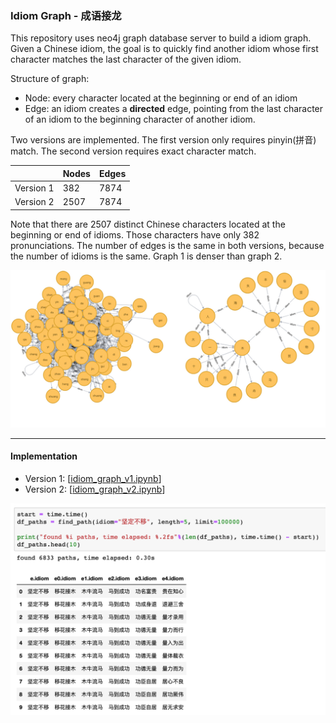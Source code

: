 ### Idiom Graph - 成语接龙

This repository uses neo4j graph database server to build a idiom graph. Given a Chinese idiom, the goal is to quickly find another idiom whose first character matches the last character of the given idiom.

Structure of graph:
* Node: every character located at the beginning or end of an idiom
* Edge: an idiom creates a **directed** edge, pointing from the last character of an idiom to the beginning character of another idiom.

Two versions are implemented. The first version only requires pinyin(拼音) match. The second version requires exact character match.

|                | Nodes     | Edges
| :------------- | :-------- | :---
| Version 1      | 382       | 7874
| Version 2      | 2507      | 7874

Note that there are 2507 distinct Chinese characters located at the beginning or end of idioms. Those characters have only 382 pronunciations. The number of edges is the same in both versions, because the number of idioms is the same. Graph 1 is denser than graph 2.

![alt-text](assets/combined.jpg)

___
#### Implementation
* Version 1: [[idiom_graph_v1.ipynb](idiom_graph_v1.ipynb)]
* Version 2: [[idiom_graph_v2.ipynb](idiom_graph_v2.ipynb)]

![alt-text](assets/demo2.png)
